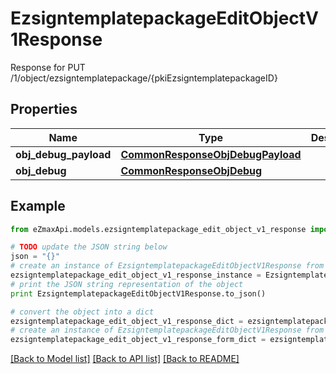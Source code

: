 # EzsigntemplatepackageEditObjectV1Response

Response for PUT /1/object/ezsigntemplatepackage/{pkiEzsigntemplatepackageID}

## Properties

Name | Type | Description | Notes
------------ | ------------- | ------------- | -------------
**obj_debug_payload** | [**CommonResponseObjDebugPayload**](CommonResponseObjDebugPayload.md) |  | 
**obj_debug** | [**CommonResponseObjDebug**](CommonResponseObjDebug.md) |  | [optional] 

## Example

```python
from eZmaxApi.models.ezsigntemplatepackage_edit_object_v1_response import EzsigntemplatepackageEditObjectV1Response

# TODO update the JSON string below
json = "{}"
# create an instance of EzsigntemplatepackageEditObjectV1Response from a JSON string
ezsigntemplatepackage_edit_object_v1_response_instance = EzsigntemplatepackageEditObjectV1Response.from_json(json)
# print the JSON string representation of the object
print EzsigntemplatepackageEditObjectV1Response.to_json()

# convert the object into a dict
ezsigntemplatepackage_edit_object_v1_response_dict = ezsigntemplatepackage_edit_object_v1_response_instance.to_dict()
# create an instance of EzsigntemplatepackageEditObjectV1Response from a dict
ezsigntemplatepackage_edit_object_v1_response_form_dict = ezsigntemplatepackage_edit_object_v1_response.from_dict(ezsigntemplatepackage_edit_object_v1_response_dict)
```
[[Back to Model list]](../README.md#documentation-for-models) [[Back to API list]](../README.md#documentation-for-api-endpoints) [[Back to README]](../README.md)


